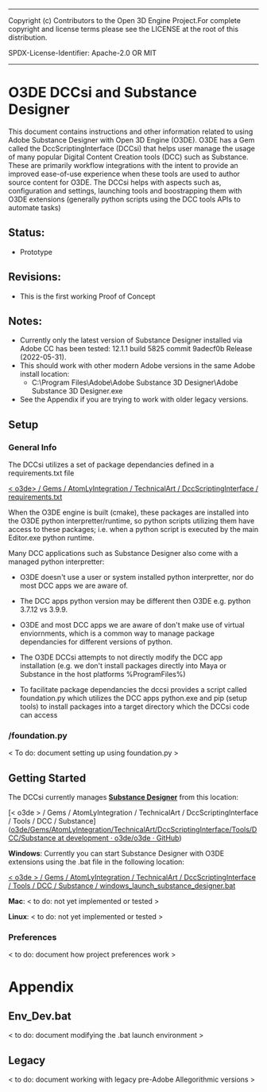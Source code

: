 ----

Copyright (c) Contributors to the Open 3D Engine Project.For complete copyright and license terms please see the LICENSE at the root of this distribution.

SPDX-License-Identifier: Apache-2.0 OR MIT

----

# O3DE DCCsi and Substance Designer

This document contains instructions and other information related to using Adobe Substance Designer with Open 3D Engine (O3DE).  O3DE has a Gem called the DccScriptingInterface (DCCsi) that helps user manage the usage of many popular Digital Content Creation tools (DCC) such as Substance.  These are primarily workflow integrations with the intent to provide an improved ease-of-use experience when these tools are used to author source content for O3DE.  The DCCsi helps with aspects such as, configuration and settings, launching tools and boostrapping them with O3DE extensions (generally python scripts using the DCC tools APIs to automate tasks)

## Status:

- Prototype

## Revisions:

- This is the first working Proof of Concept

## Notes:

- Currently only the latest version of Substance Designer installed via Adobe CC has been tested: 12.1.1 build 5825 commit 9adecf0b Release (2022-05-31).
- This should work with other modern Adobe versions in the same Adobe install location:
  - C:\Program Files\Adobe\Adobe Substance 3D Designer\Adobe Substance 3D Designer.exe
- See the Appendix if you are trying to work with older legacy versions.

## Setup

### General Info

The DCCsi utilizes a set of package dependancies defined in a requirements.txt file

[< o3de> / Gems / AtomLyIntegration / TechnicalArt / DccScriptingInterface / requirements.txt](https://github.com/o3de/o3de/blob/development/Gems/AtomLyIntegration/TechnicalArt/DccScriptingInterface/requirements.txt)

When the O3DE engine is built (cmake), these packages are installed into the O3DE python interpretter/runtime, so python scripts utilizing them have access to these packages; i.e. when a python script is executed by the main Editor.exe python runtime.

Many DCC applications such as Substance Designer also come with a managed python interpretter:

- O3DE doesn't use a user or system installed python interpretter, nor do most DCC apps we are aware of.

- The DCC apps python version may be different then O3DE e.g. python 3.7.12 vs 3.9.9.

- O3DE and most DCC apps we are aware of don't make use of virtual enviornments, which is a common way to manage package dependancies for different versions of python.

- The O3DE DCCsi attempts to not directly modify the DCC app installation (e.g. we don't install packages directly into Maya or Substance in the host platforms %ProgramFiles%)

- To facilitate package dependancies the dccsi provides a script called foundation.py which utilizes the DCC apps python.exe and pip (setup tools) to install packages into a target directory which the DCCsi code can access 

### <dccsi>/foundation.py

< To do: document setting up using foundation.py >

## Getting Started

The DCCsi currently manages **<u>Substance Designer</u>** from this location:

[< o3de > / Gems / AtomLyIntegration / TechnicalArt / DccScriptingInterface / Tools / DCC / Substance]([o3de/Gems/AtomLyIntegration/TechnicalArt/DccScriptingInterface/Tools/DCC/Substance at development · o3de/o3de · GitHub](https://github.com/o3de/o3de/tree/development/Gems/AtomLyIntegration/TechnicalArt/DccScriptingInterface/Tools/DCC/Substance))

**Windows**: Currently you can start Substance Designer with O3DE extensions using the .bat file in the following location:

[< o3de > / Gems / AtomLyIntegration / TechnicalArt / DccScriptingInterface / Tools / DCC / Substance / windows_launch_substance_designer.bat](https://github.com/o3de/o3de/tree/development/Gems/AtomLyIntegration/TechnicalArt/DccScriptingInterface/Tools/DCC/Substance/windows_launch_substance_designer.bat)

**Mac**: < to do: not yet implemented or tested >

**Linux**: < to do: not yet implemented or tested > 

### Preferences

< to do: document how project preferences work >

# Appendix

## Env_Dev.bat

< to do: document modifying the .bat launch environment >

## Legacy

< to do: document working with legacy pre-Adobe Allegorithmic versions >
